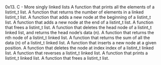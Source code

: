 0x13. C - More singly linked lists
A function that prints all the elements of a listint_t list.
A function that returns the number of elements in a linked listint_t list.
A function that adds a new node at the beginning of a listint_t list.
A function that adds a new node at the end of a listint_t list.
A function that frees a listint_t list.
A function that deletes the head node of a listint_t linked list, and returns the head node’s data (n).
A function that returns the nth node of a listint_t linked list.
A function that returns the sum of all the data (n) of a listint_t linked list.
A function that inserts a new node at a given position.
A function that deletes the node at index index of a listint_t linked list.
A function that reverses a listint_t linked list.
A function that prints a listint_t linked list.
A function that frees a listint_t list.
